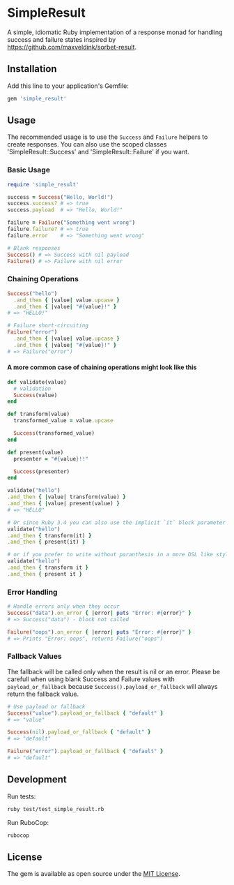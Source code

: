 # SimpleResult

A simple, idiomatic Ruby implementation of a response monad for handling success and failure states inspired by https://github.com/maxveldink/sorbet-result.

## Installation

Add this line to your application's Gemfile:

```ruby
gem 'simple_result'
```

## Usage

The recommended usage is to use the `Success` and `Failure` helpers to create responses. You can also use the scoped classes 'SimpleResult::Success' and 'SimpleResult::Failure' if you want.

### Basic Usage

```ruby
require 'simple_result'

success = Success("Hello, World!")
success.success? # => true
success.payload  # => "Hello, World!"

failure = Failure("Something went wrong")
failure.failure? # => true
failure.error    # => "Something went wrong"

# Blank responses
Success() # => Success with nil payload
Failure() # => Failure with nil error
```

### Chaining Operations

```ruby
Success("hello")
  .and_then { |value| value.upcase }
  .and_then { |value| "#{value}!" }
# => "HELLO!"

# Failure short-circuiting
Failure("error")
  .and_then { |value| value.upcase }
  .and_then { |value| "#{value}!" }
# => Failure("error")
```

#### A more common case of chaining operations might look like this

```ruby
def validate(value)
  # validation
  Success(value)
end

def transform(value)
  transformed_value = value.upcase

  Success(transformed_value)
end

def present(value)
  presenter = "#{value}!!"

  Success(presenter)
end

validate("hello")
.and_then { |value| transform(value) }
.and_then { |value| present(value) }
# => "HELLO"

# Or since Ruby 3.4 you can also use the implicit `it` block parameter
validate("hello")
.and_then { transform(it) }
.and_then { present(it) }

# or if you prefer to write without paranthesis in a more DSL like style:
validate("hello")
.and_then { transform it }
.and_then { present it }
```

### Error Handling

```ruby
# Handle errors only when they occur
Success("data").on_error { |error| puts "Error: #{error}" }
# => Success("data") - block not called

Failure("oops").on_error { |error| puts "Error: #{error}" }
# => Prints "Error: oops", returns Failure("oops")
```

### Fallback Values

The fallback will be called only when the result is nil or an error.
Please be carefull when using blank Success and Failure values with `payload_or_fallback` because `Success().payload_or_fallback` will always return the fallback value.

```ruby
# Use payload or fallback
Success("value").payload_or_fallback { "default" }
# => "value"

Success(nil).payload_or_fallback { "default" }
# => "default"

Failure("error").payload_or_fallback { "default" }
# => "default"
```

## Development

Run tests:

```bash
ruby test/test_simple_result.rb
```

Run RuboCop:

```bash
rubocop
```

## License

The gem is available as open source under the [MIT License](https://opensource.org/licenses/MIT).
